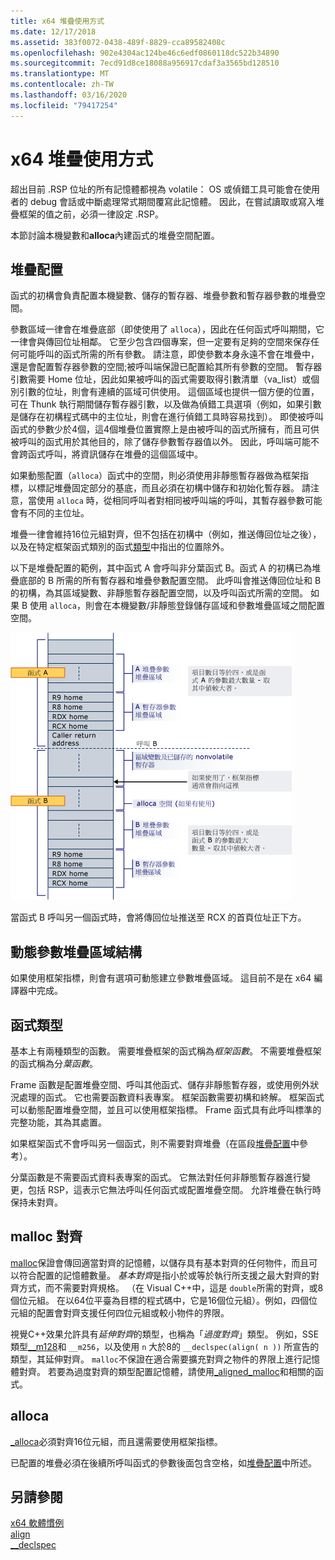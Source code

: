```yaml
---
title: x64 堆疊使用方式
ms.date: 12/17/2018
ms.assetid: 383f0072-0438-489f-8829-cca89582408c
ms.openlocfilehash: 902e4304ac124be46c6edf0860118dc522b34890
ms.sourcegitcommit: 7ecd91d8ce18088a956917cdaf3a3565bd128510
ms.translationtype: MT
ms.contentlocale: zh-TW
ms.lasthandoff: 03/16/2020
ms.locfileid: "79417254"
---
```

# <a name="x64-stack-usage"></a>x64 堆疊使用方式

超出目前 .RSP 位址的所有記憶體都視為 volatile： OS 或偵錯工具可能會在使用者的 debug 會話或中斷處理常式期間覆寫此記憶體。 因此，在嘗試讀取或寫入堆疊框架的值之前，必須一律設定 .RSP。

本節討論本機變數和**alloca**內建函式的堆疊空間配置。

## <a name="stack-allocation"></a>堆疊配置

函式的初構會負責配置本機變數、儲存的暫存器、堆疊參數和暫存器參數的堆疊空間。

參數區域一律會在堆疊底部（即使使用了 `alloca`），因此在任何函式呼叫期間，它一律會與傳回位址相鄰。 它至少包含四個專案，但一定要有足夠的空間來保存任何可能呼叫的函式所需的所有參數。 請注意，即使參數本身永遠不會在堆疊中，還是會配置暫存器參數的空間;被呼叫端保證已配置給其所有參數的空間。 暫存器引數需要 Home 位址，因此如果被呼叫的函式需要取得引數清單（va_list）或個別引數的位址，則會有連續的區域可供使用。 這個區域也提供一個方便的位置，可在 Thunk 執行期間儲存暫存器引數，以及做為偵錯工具選項（例如，如果引數是儲存在初構程式碼中的主位址，則會在進行偵錯工具時容易找到）。 即使被呼叫函式的參數少於4個，這4個堆疊位置實際上是由被呼叫的函式所擁有，而且可供被呼叫的函式用於其他目的，除了儲存參數暫存器值以外。  因此，呼叫端可能不會跨函式呼叫，將資訊儲存在堆疊的這個區域中。

如果動態配置（`alloca`）函式中的空間，則必須使用非靜態暫存器做為框架指標，以標記堆疊固定部分的基底，而且必須在初構中儲存和初始化暫存器。 請注意，當使用 `alloca` 時，從相同呼叫者對相同被呼叫端的呼叫，其暫存器參數可能會有不同的主位址。

堆疊一律會維持16位元組對齊，但不包括在初構中（例如，推送傳回位址之後），以及在特定框架函式類別的函式[類型](#function-types)中指出的位置除外。

以下是堆疊配置的範例，其中函式 A 會呼叫非分葉函式 B。函式 A 的初構已為堆疊底部的 B 所需的所有暫存器和堆疊參數配置空間。 此呼叫會推送傳回位址和 B 的初構，為其區域變數、非靜態暫存器配置空間，以及呼叫函式所需的空間。 如果 B 使用 `alloca`，則會在本機變數/非靜態登錄儲存區域和參數堆疊區域之間配置空間。

![AMD 轉換範例](../build/media/vcamd_conv_ex_5.png "AMD 轉換範例")

當函式 B 呼叫另一個函式時，會將傳回位址推送至 RCX 的首頁位址正下方。

## <a name="dynamic-parameter-stack-area-construction"></a>動態參數堆疊區域結構

如果使用框架指標，則會有選項可動態建立參數堆疊區域。 這目前不是在 x64 編譯器中完成。

## <a name="function-types"></a>函式類型

基本上有兩種類型的函數。 需要堆疊框架的函式稱為*框架函數*。 不需要堆疊框架的函式稱為分*葉函數*。

Frame 函數是配置堆疊空間、呼叫其他函式、儲存非靜態暫存器，或使用例外狀況處理的函式。 它也需要函數資料表專案。 框架函數需要初構和終解。 框架函式可以動態配置堆疊空間，並且可以使用框架指標。 Frame 函式具有此呼叫標準的完整功能，其為其處置。

如果框架函式不會呼叫另一個函式，則不需要對齊堆疊（在區段[堆疊配置](#stack-allocation)中參考）。

分葉函數是不需要函式資料表專案的函式。 它無法對任何非靜態暫存器進行變更，包括 RSP，這表示它無法呼叫任何函式或配置堆疊空間。 允許堆疊在執行時保持未對齊。

## <a name="malloc-alignment"></a>malloc 對齊

[malloc](../c-runtime-library/reference/malloc.md)保證會傳回適當對齊的記憶體，以儲存具有基本對齊的任何物件，而且可以符合配置的記憶體數量。 *基本對齊*是指小於或等於執行所支援之最大對齊的對齊方式，而不需要對齊規格。 （在 Visual C++中，這是 `double`所需的對齊，或8個位元組。 在以64位平臺為目標的程式碼中，它是16個位元組）。例如，四個位元組的配置會對齊支援任何四位元組或較小物件的界限。

視覺C++效果允許具有*延伸對齊*的類型，也稱為「*過度對齊*」類型。 例如，SSE 類型[__m128](../cpp/m128.md)和 `__m256`，以及使用 `n` 大於8的 `__declspec(align( n ))` 所宣告的類型，其延伸對齊。 `malloc`不保證在適合需要擴充對齊之物件的界限上進行記憶體對齊。 若要為過度對齊的類型配置記憶體，請使用[_aligned_malloc](../c-runtime-library/reference/aligned-malloc.md)和相關的函式。

## <a name="alloca"></a>alloca

[_alloca](../c-runtime-library/reference/alloca.md)必須對齊16位元組，而且還需要使用框架指標。

已配置的堆疊必須在後續所呼叫函式的參數後面包含空格，如[堆疊配置](#stack-allocation)中所述。

## <a name="see-also"></a>另請參閱

[x64 軟體慣例](../build/x64-software-conventions.md)<br/>
[align](../cpp/align-cpp.md)<br/>
[__declspec](../cpp/declspec.md)

